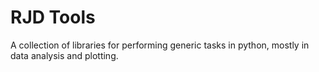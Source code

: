 # RJD Tools

A collection of libraries for performing generic tasks in python, mostly in data analysis and plotting. 
